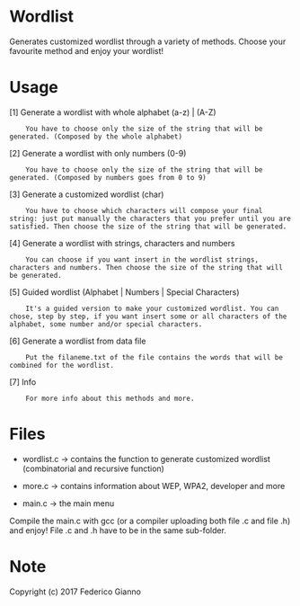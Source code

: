 # Wordlist

Generates customized wordlist through a variety of methods. Choose your favourite method and enjoy your wordlist!

# Usage
   
   [1] Generate a wordlist with whole alphabet (a-z) | (A-Z)
   
        You have to choose only the size of the string that will be generated. (Composed by the whole alphabet)
        
   [2] Generate a wordlist with only numbers (0-9)
   
        You have to choose only the size of the string that will be generated. (Composed by numbers goes from 0 to 9)
         
   [3] Generate a customized wordlist (char)
   
        You have to choose which characters will compose your final string: just put manually the characters that you prefer until you are satisfied. Then choose the size of the string that will be generated.
         
   [4] Generate a wordlist with strings, characters and numbers
   
        You can choose if you want insert in the wordlist strings, characters and numbers. Then choose the size of the string that will be generated.
         
   [5] Guided wordlist (Alphabet | Numbers | Special Characters)
   
        It's a guided version to make your customized wordlist. You can chose, step by step, if you want insert some or all characters of the alphabet, some number and/or special characters.
         
   [6] Generate a wordlist from data file
   
        Put the filaneme.txt of the file contains the words that will be combined for the wordlist.
         
   [7] Info
   
        For more info about this methods and more.
      
# Files

   - wordlist.c -> contains the function to generate customized wordlist (combinatorial and recursive function)
   
   - more.c -> contains information about WEP, WPA2, developer and more
   
   - main.c -> the main menu
   
   Compile the main.c with gcc (or a compiler uploading both file .c and file .h) and enjoy!
   File .c and .h have to be in the same sub-folder.

# Note
   
   Copyright (c) 2017 Federico Gianno
